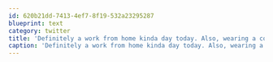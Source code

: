 ```yaml
---
id: 620b21dd-7413-4ef7-8f19-532a23295287
blueprint: text
category: twitter
title: 'Definitely a work from home kinda day today. Also, wearing a collared striped shirt in honour of plaid &amp; flannel day at the @okcolab.'
caption: 'Definitely a work from home kinda day today. Also, wearing a collared striped shirt in honour of plaid &amp; flannel day at the <span class="username username_linked">@<a href="https://twitter.com/okcolab" title="Okanagan coLab">okcolab</a></span>.'
---
```

